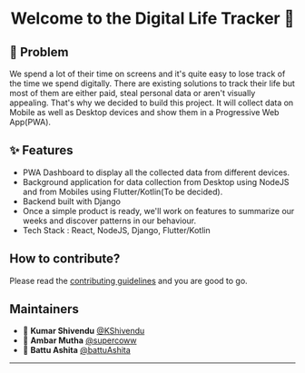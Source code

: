 <h1 align="center">Welcome to the Digital Life Tracker 👋</h1>

## 🤔 Problem

We spend a lot of their time on screens and it's quite easy to lose track of the time we spend digitally. There are existing solutions to track their life but most of them are either paid, steal personal data or aren't visually appealing. That's why we decided to build this project. It will collect data on Mobile as well as Desktop devices and show them in a Progressive Web App(PWA).

## ✨ Features

- PWA Dashboard to display all the collected data from different devices.
- Background application for data collection from Desktop using NodeJS and from Mobiles using Flutter/Kotlin(To be decided).
- Backend built with Django
- Once a simple product is ready, we'll work on features to summarize our weeks and discover patterns in our behaviour.
- Tech Stack : React, NodeJS, Django, Flutter/Kotlin

## How to contribute?

Please read the [contributing guidelines](https://github.com/OpenLake/Cross-Platform-Activity-Tracker/blob/main/.github/CONTRIBUTING_GUIDELINES.md) and you are good to go.

## Maintainers

- 👤 **Kumar Shivendu** [@KShivendu](https://github.com/KShivendu)
- 👤 **Ambar Mutha** [@supercoww](https://github.com/supercoww)
- 👤 **Battu Ashita** [@battuAshita](https://github.com/battuAshita)

---
